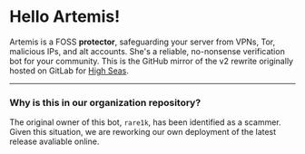 # Hello Artemis!

Artemis is a FOSS **protector**, safeguarding your server from VPNs, Tor, malicious IPs, and alt accounts. She's a reliable, no-nonsense verification bot for your community. This is the GitHub mirror of the v2 rewrite originally hosted on GitLab for [High Seas](https://highseas.hackclub.com).

---

### Why is this in our organization repository?

The original owner of this bot, `rare1k`, has been identified as a scammer. Given this situation, we are reworking our own deployment of the latest release avaliable online.

